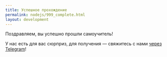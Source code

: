```yaml
---
title: Успешное прохождение
permalink: nodejs/999_complete.html
layout: development
---
```


Поздравляем, вы успешно прошли самоучитель!

У нас есть для вас сюрприз, для получения — свяжитесь с нами [через Telegram](https://t.me/i_tsupko)!

